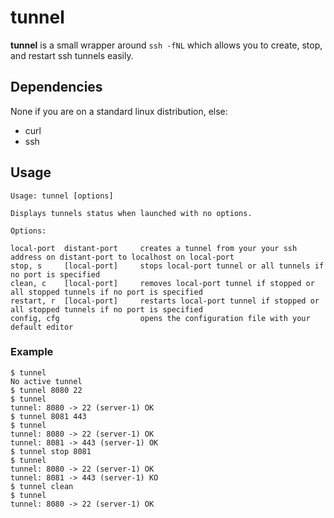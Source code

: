 # tunnel

**tunnel** is a small wrapper around `ssh -fNL` which allows you to create,
stop, and restart ssh tunnels easily.

## Dependencies

None if you are on a standard linux distribution, else:

* curl
* ssh

## Usage

```
Usage: tunnel [options]

Displays tunnels status when launched with no options.

Options:

local-port  distant-port     creates a tunnel from your your ssh address on distant-port to localhost on local-port
stop, s     [local-port]     stops local-port tunnel or all tunnels if no port is specified
clean, c    [local-port]     removes local-port tunnel if stopped or all stopped tunnels if no port is specified
restart, r  [local-port]     restarts local-port tunnel if stopped or all stopped tunnels if no port is specified
config, cfg                  opens the configuration file with your default editor
```

### Example

```
$ tunnel
No active tunnel
$ tunnel 8080 22
$ tunnel
tunnel: 8080 -> 22 (server-1) OK
$ tunnel 8081 443
$ tunnel
tunnel: 8080 -> 22 (server-1) OK
tunnel: 8081 -> 443 (server-1) OK
$ tunnel stop 8081
$ tunnel
tunnel: 8080 -> 22 (server-1) OK
tunnel: 8081 -> 443 (server-1) KO
$ tunnel clean
$ tunnel
tunnel: 8080 -> 22 (server-1) OK
```

